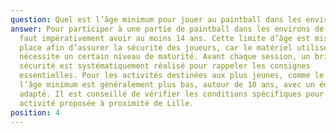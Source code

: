 ```yaml
---
question: Quel est l’âge minimum pour jouer au paintball dans les environs de Lille ?
answer: Pour participer à une partie de paintball dans les environs de Lille, il
  faut impérativement avoir au moins 14 ans. Cette limite d’âge est mise en
  place afin d’assurer la sécurité des joueurs, car le matériel utilisé
  nécessite un certain niveau de maturité. Avant chaque session, un briefing de
  sécurité est systématiquement réalisé pour rappeler les consignes
  essentielles. Pour les activités destinées aux plus jeunes, comme le Kidsball,
  l’âge minimum est généralement plus bas, autour de 10 ans, avec un équipement
  adapté. Il est conseillé de vérifier les conditions spécifiques pour chaque
  activité proposée à proximité de Lille.
position: 4
---
```

